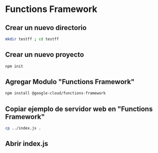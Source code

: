 # Functions Framework

## Crear un nuevo directorio
```bash
mkdir testff ; cd testff
```

## Crear un nuevo proyecto
```bash
npm init
```

## Agregar Modulo "Functions Framework"
```bash
npm install @google-cloud/functions-framework
```

## Copiar ejemplo de servidor web en "Functions Framework"
```bash
cp ../index.js .
```

## Abrir index.js
<walkthrough-editor-open-file filePath="./NodeJS-Basico/testnodejs/index.js"
                              text="Abrir index.js">
</walkthrough-editor-open-file>
